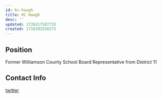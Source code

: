 ```yaml
---
id: kc-haugh
title: KC Haugh
desc: ''
updated: 1726317587733
created: 1716393256273
---
```


## Position

Former Williamson County School Board Representative from District 11

## Contact Info

[twitter](https://x.com/kchaugh)
